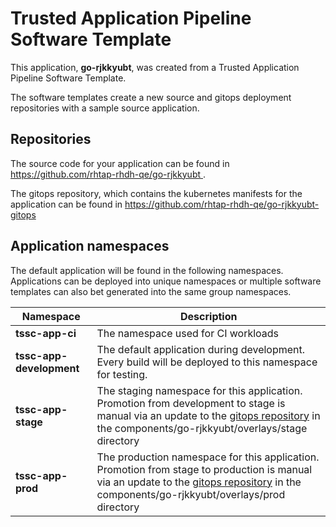 # Trusted Application Pipeline Software Template

This application, **go-rjkkyubt**, was created from a Trusted Application Pipeline Software Template.

The software templates create a new source and gitops deployment repositories with a sample source application. 

## Repositories

The source code for your application can be found in [https://github.com/rhtap-rhdh-qe/go-rjkkyubt ](https://github.com/rhtap-rhdh-qe/go-rjkkyubt ).
 
The gitops repository, which contains the kubernetes manifests for the application can be found in 
[https://github.com/rhtap-rhdh-qe/go-rjkkyubt-gitops ](https://github.com/rhtap-rhdh-qe/go-rjkkyubt-gitops ) 

## Application namespaces 

The default application will be found in the following namespaces. Applications can be deployed into unique namespaces or multiple software templates can also bet generated into the same group namespaces.  

|  Namespace   |  Description   |  
| -------- | -------- |
| **tssc-app-ci** | The namespace used for CI workloads |
| **tssc-app-development** | The default application during development. Every build will be deployed to this namespace for testing. |
| **tssc-app-stage** | The staging namespace for this application. Promotion from development to stage is manual via an update to the [gitops repository](https://github.com/rhtap-rhdh-qe/go-rjkkyubt-gitops ) in the components/go-rjkkyubt/overlays/stage directory |
| **tssc-app-prod** | The production namespace for this application. Promotion from stage to production is manual via an update to the [gitops repository](https://github.com/rhtap-rhdh-qe/go-rjkkyubt-gitops ) in the components/go-rjkkyubt/overlays/prod directory |